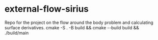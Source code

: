 # external-flow-sirius
Repo for the project on the flow around the body problem and calculating surface derivatives.
cmake -S . -B build && cmake --build build && ./build/main